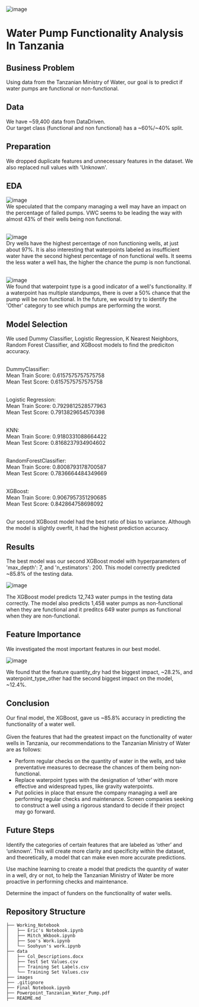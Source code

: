 ![image](https://sswm.info/sites/default/files/inline-images/WATER%20CHARITY%20n.y.%20Deep-well%20hand%20piston%20pump%20including%20apron%20and%20drain%20in%20Gambia.jpg)
# Water Pump Functionality Analysis In Tanzania

## Business Problem
Using data from the Tanzanian Ministry of Water, our goal is to predict if water pumps are functional or non-functional.

## Data
We have ~59,400 data from DataDriven. <br>
Our target class (functional and non functional) has a ~60%/~40% split. <br>

## Preparation
We dropped duplicate features and unnecessary features in the dataset. We also replaced null values with 'Unknown'.<br>

## EDA

![image](https://raw.githubusercontent.com/ericdnbn/phase_3_project/main/images/Non%20Functioning%20Pumps%20by%20Management%20Groups.png)<br>
We speculated that the company managing a well may have an impact on the percentage of failed pumps. VWC seems to be leading the way with almost 43% of their wells being non functional.<br><br>

![image](https://raw.githubusercontent.com/ericdnbn/phase_3_project/main/images/Water%20Quantity%20Non%20Functioning%20Pumps%20.png)<br>
Dry wells have the highest percentage of non functioning wells, at just about 97%. It is also interesting that waterpoints labeled as insufficient water have the second highest percentage of non functional wells. It seems the less water a well has, the higher the chance the pump is non functional.<br><br>

![image](https://raw.githubusercontent.com/ericdnbn/phase_3_project/main/images/Waterpoint%20Type%20Non%20Functioning%20Pumps.png)<br>
We found that waterpoint type is a good indicator of a well's functionality. If a waterpoint has multiple standpumps, there is over a 50% chance that the pump will be non functional. In the future, we would try to identify the 'Other' category to see which pumps are performing the worst.<br>

## Model Selection
We used Dummy Classifier, Logistic Regression, K Nearest Neighbors, Random Forest Classifier, and XGBoost models to find the prediciton accuracy.<br><br>

DummyClassifier:<br>
Mean Train Score: 0.6157575757575758<br>
Mean Test Score: 0.6157575757575758<br><br>

Logistic Regression:<br>
Mean Train Score: 0.7929812528577963<br>
Mean Test Score: 0.7913829654570398<br><br>

KNN:<br>
Mean Train Score: 0.9180331088664422<br>
Mean Test Score: 0.8168237934904602<br><br>

RandomForestClassifier:<br>
Mean Train Score: 0.8008793178700587<br>
Mean Test Score: 0.7836664484349669<br><br>

XGBoost:<br>
Mean Train Score: 0.9067957351290685<br>
Mean Test Score: 0.842864758698092<br><br>

Our second XGBoost model had the best ratio of bias to variance. Although the model is slightly overfit, it had the highest prediction accuracy.<br>

## Results
The best model was our second XGBoost model with hyperparameters of 'max_depth': 7, and 'n_estimators': 200. This model correctly predicted ~85.8% of the testing data.<br>

![image](https://raw.githubusercontent.com/ericdnbn/phase_3_project/main/images/Confusion%20Matrix.png)<br>

The XGBoost model predicts 12,743 water pumps in the testing data correctly. The model also predicts 1,458 water pumps as non-functional when they are functional and it preditcs 649 water pumps as functional when they are non-functional.

## Feature Importance
We investigated the most important features in our best model.<br>

![image](https://raw.githubusercontent.com/ericdnbn/phase_3_project/main/images/Feature%20Importance.png)<br>

We found that the feature quantity_dry had the biggest impact, ~28.2%, and waterpoint_type_other had the second biggest impact on the model, ~12.4%.

## Conclusion
Our final model, the XGBoost, gave us ~85.8% accuracy in predicting the functionality of a water well.<br><br>
Given the features that had the greatest impact on the functionality of water wells in Tanzania, our recommendations to the Tanzanian Ministry of Water are as follows:

* Perform regular checks on the quantity of water in the wells, and take preventative measures to decrease the chances of them being non-functional.
* Replace waterpoint types with the designation of ‘other’ with more effective and widespread types, like gravity waterpoints.
* Put policies in place that ensure the company managing a well are performing regular checks and maintenance. Screen companies seeking to construct a well using a rigorous standard to decide if their project may go forward.

## Future Steps
Identify the categories of certain features that are labeled as ‘other’ and ‘unknown’. This will create more clarity and specificity within the dataset, and theoretically, a model that can make even more accurate predictions.

Use machine learning to create a model that predicts the quantity of water in a well, dry or not, to help the Tanzanian Ministry of Water be more proactive in performing checks and maintenance.

Determine the impact of funders on the functionality of water wells.

## Repository Structure 
```
├── Working_Notebook
│   ├── Eric's Notebook.ipynb     
│   ├── Mitch_Wkbook.ipynb     
│   ├── Soo's Work.ipynb    
│   └── Soohyun's work.ipynb
├── data  
│   ├── Col_Descriptions.docx
│   ├── Test Set Values.csv
│   ├── Training Set Labels.csv
│   └── Training Set Values.csv
├── images  
├── .gitignore
├── Final Notebook.ipynb
├── Powerpoint_Tanzanian_Water_Pump.pdf
├── README.md
```

